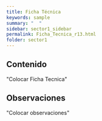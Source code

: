 ```yaml
---
title: Ficha Técnica
keywords: sample
summary: "  "
sidebar: sector1_sidebar
permalink: Ficha_Tecnica_r13.html
folder: sector1
---
```


## Contenido

"Colocar Ficha Tecnica"

## Observaciones

"Colocar observaciones"


